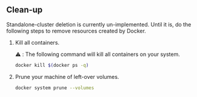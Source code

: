 ## Clean-up

Standalone-cluster deletion is currently un-implemented. Until it is, do the
following steps to remove resources created by Docker.

1. Kill all containers.

    ⚠️ : The following command will kill all containers on your system.

    ```sh
    docker kill $(docker ps -q)
    ```

1. Prune your machine of left-over volumes.

    ```sh
    docker system prune --volumes
    ```
